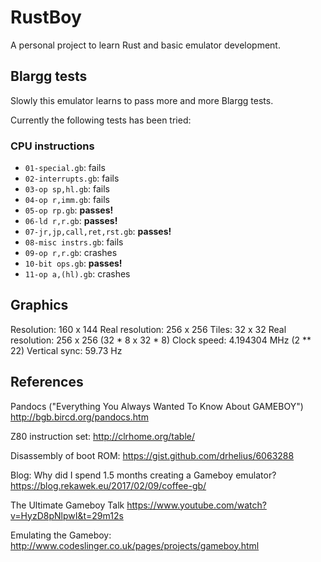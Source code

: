 RustBoy
=======

A personal project to learn Rust and basic emulator development.

Blargg tests
------------

Slowly this emulator learns to pass more and more Blargg tests.

Currently the following tests has been tried:

### CPU instructions

 * `01-special.gb`: fails
 * `02-interrupts.gb`: fails
 * `03-op sp,hl.gb`: fails
 * `04-op r,imm.gb`: fails
 * `05-op rp.gb`: **passes!**
 * `06-ld r,r.gb`: **passes!**
 * `07-jr,jp,call,ret,rst.gb`: **passes!**
 * `08-misc instrs.gb`: fails
 * `09-op r,r.gb`: crashes
 * `10-bit ops.gb`: **passes!**
 * `11-op a,(hl).gb`: crashes

Graphics
--------

Resolution: 160 x 144
Real resolution: 256 x 256
Tiles: 32 x 32
Real resolution: 256 x 256 (32 * 8 x 32 * 8)
Clock speed: 4.194304 MHz (2 ** 22)
Vertical sync: 59.73 Hz

References
----------

Pandocs ("Everything You Always Wanted To Know About GAMEBOY")
http://bgb.bircd.org/pandocs.htm

Z80 instruction set:
http://clrhome.org/table/

Disassembly of boot ROM: https://gist.github.com/drhelius/6063288

Blog: Why did I spend 1.5 months creating a Gameboy emulator?
https://blog.rekawek.eu/2017/02/09/coffee-gb/

The Ultimate Gameboy Talk
https://www.youtube.com/watch?v=HyzD8pNlpwI&t=29m12s

Emulating the Gameboy:
http://www.codeslinger.co.uk/pages/projects/gameboy.html
